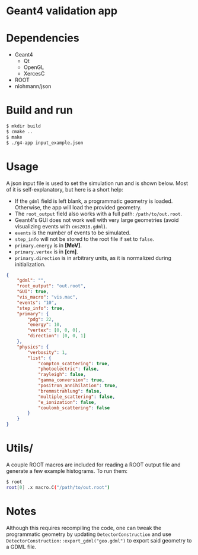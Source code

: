 
Geant4 validation app
=====================


# Dependencies
- Geant4
  - Qt
  - OpenGL
  - XercesC
- ROOT
- nlohmann/json


# Build and run
```bash
$ mkdir build
$ cmake ..
$ make
$ ./g4-app input_example.json
```


# Usage
A json input file is used to set the simulation run and is shown below. Most 
of it is self-explanatory, but here is a short help:  

- If the `gdml` field is left blank, a programmatic geometry is loaded. 
Otherwise, the app will load the provided geometry.  
- The `root_output` field also works with a full path: `/path/to/out.root`.    
- Geant4's GUI does not work well with very large geometries (avoid visualizing
events with `cms2018.gdml`).  
- `events` is the number of events to be simulated.  
- `step_info` will not be stored to the root file if set to `false`.  
- `primary.energy` is in **[MeV]**.  
- `primary.vertex` is in **[cm]**.  
- `primary.direction` is in arbitrary units, as it is normalized during
initialization.  

```json
{
    "gdml": "",
    "root_output": "out.root",
    "GUI": true,
    "vis_macro": "vis.mac",
    "events": "10",
    "step_info": true,
    "primary": {
        "pdg": 22,
        "energy": 10,
        "vertex": [0, 0, 0],
        "direction": [0, 0, 1]
    },
    "physics": {
        "verbosity": 1,
        "list": {
            "compton_scattering": true,
            "photoelectric": false,
            "rayleigh": false,
            "gamma_conversion": true,
            "positron_annihilation": true,
            "bremmstrahlung": false,
            "multiple_scattering": false,
            "e_ionization": false,
            "coulomb_scattering": false
        }
    }
}
```


# Utils/
A couple ROOT macros are included for reading a ROOT output file and generate a
few example histograms. To run them:

```bash
$ root
root[0] .x macro.C("/path/to/out.root")
```

# Notes
Although this requires recompiling the code, one can tweak the programmatic
geometry by updating `DetectorConstruction` and use
`DetectorConstruction::export_gdml("geo.gdml")` to export said geometry to
a GDML file.
